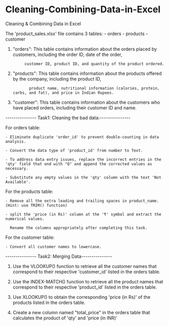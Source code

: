 # Cleaning-Combining-Data-in-Excel
Cleaning &amp; Combining Data in Excel

The 'product_sales.xlsx' file contains 3 tables:
	- orders
	- products
	- customer

1. "orders": This table contains information about the orders placed by customers, including the order ID, date of the order, 

	        customer ID, product ID, and quantity of the product ordered.

2. "products": This table contains information about the products offered by the company, including the product ID,

	          product name, nutritional information (calories, protein, carbs, and fat), and price in Indian Rupees.

3. "customer": This table contains information about the customers who have placed orders, including their customer ID and name.

--------------- Task1: Cleaning the bad data:---------------

For orders table:

	- Eliminate duplicate 'order_id' to prevent double-counting in data analysis.

	- Convert the data type of 'product_id' from number to Text.

	- To address data entry issues, replace the incorrect entries in the 'qty' field that end with "Q" and append the corrected values as necessary.

	- Substitute any empty values in the 'qty' column with the text 'Not Available'.

For the products table:

	- Remove all the extra leading and trailing spaces in product_name. (Hint: use TRIM() function)

	- split the 'price (in Rs)' column at the '₹' symbol and extract the numerical values. 

	  Rename the columns appropriately after completing this task.

For the customer table:

	- Convert all customer names to lowercase.

--------------- Task2: Merging Data---------------

1. Use the VLOOKUP() function to retrieve all the customer names that correspond to their respective 'customer_id' listed in the orders table.

2. Use the INDEX-MATCH() function to retrieve all the product names that correspond to their respective 'product_id' listed in the orders table.

3. Use XLOOKUP() to obtain the corresponding 'price (in Rs)' of the products listed in the orders table.

4. Create a new column named "total_price" in the orders table that calculates the product of 'qty' and 'price (in INR)'
